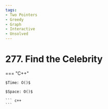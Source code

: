 ```yaml
---
tags:
- Two Pointers
- Greedy
- Graph
- Interactive
- Unsolved
---
```



# 277. Find the Celebrity

=== "C++"

    $Time: O()$

    $Space: O()$

    ``` c++
    ```